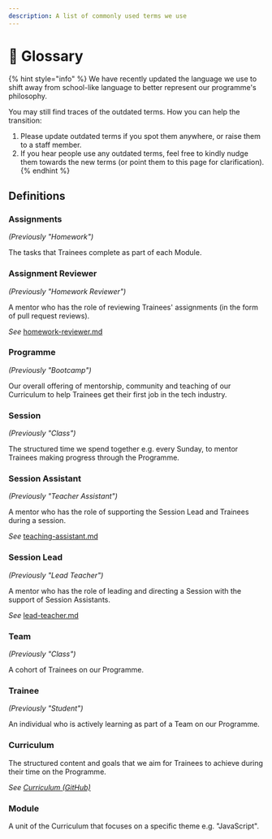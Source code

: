 ```yaml
---
description: A list of commonly used terms we use
---
```


# 📕 Glossary

{% hint style="info" %}
We have recently updated the language we use to shift away from school-like language to better represent our programme's philosophy.



You may still find traces of the outdated terms. How you can help the transition:

1. Please update outdated terms if you spot them anywhere, or raise them to a staff member.
2. If you hear people use any outdated terms, feel free to kindly nudge them towards the new terms (or point them to this page for clarification).
{% endhint %}

## Definitions

### Assignments

_(Previously "Homework")_

The tasks that Trainees complete as part of each Module.

### Assignment Reviewer

_(Previously "Homework Reviewer")_

A mentor who has the role of reviewing Trainees' assignments (in the form of pull request reviews).

_See_ [homework-reviewer.md](../roles/technical-mentors/homework-reviewer.md "mention")

### Programme

_(Previously "Bootcamp")_

Our overall offering of mentorship, community and teaching of our Curriculum to help Trainees get their first job in the tech industry.

### Session

_(Previously "Class")_

The structured time we spend together e.g. every Sunday, to mentor Trainees making progress through the Programme.

### Session Assistant

_(Previously "Teacher Assistant")_

A mentor who has the role of supporting the Session Lead and Trainees during a session.

_See_ [teaching-assistant.md](../roles/technical-mentors/teaching-assistant.md "mention")

### Session Lead

_(Previously "Lead Teacher")_

A mentor who has the role of leading and directing a Session with the support of Session Assistants.

_See_ [lead-teacher.md](../roles/technical-mentors/lead-teacher.md "mention")

### Team

_(Previously "Class")_

A cohort of Trainees on our Programme.

### Trainee

_(Previously "Student")_

An individual who is actively learning as part of a Team on our Programme.

### Curriculum

The structured content and goals that we aim for Trainees to achieve during their time on the Programme.

_See_ [_Curriculum (GitHub)_](glossary.md#session)

### Module

A unit of the Curriculum that focuses on a specific theme e.g. "JavaScript".
